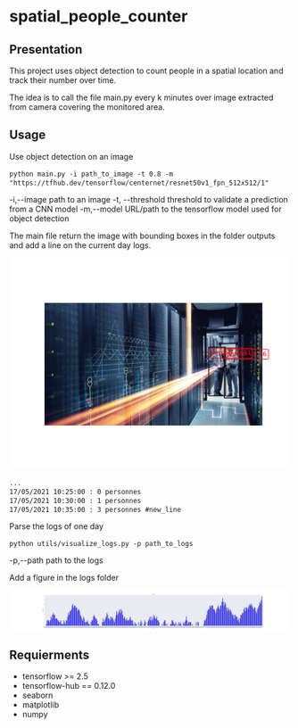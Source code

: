 # spatial_people_counter

## Presentation

This project uses object detection to count people in a spatial location and track 
their number over time.

The idea is to call the file main.py every k minutes over image extracted from camera covering 
the monitored area.

## Usage

Use object detection on an image

```
python main.py -i path_to_image -t 0.8 -m "https://tfhub.dev/tensorflow/centernet/resnet50v1_fpn_512x512/1"
```
   -i,--image        path to an image
   -t, --threshold	threshold to validate a prediction from a CNN model	
   -m,--model        URL/path to the tensorflow model used for object detection   

The main file return the image with bounding boxes in the folder outputs and add a line 
on the current day logs.

![Screenshot](outputs/datacenter2.png)

```
...
17/05/2021 10:25:00 : 0 personnes 
17/05/2021 10:30:00 : 1 personnes 
17/05/2021 10:35:00 : 3 personnes #new_line
```

Parse the logs of one day

```
python utils/visualize_logs.py -p path_to_logs
```

   -p,--path		path to the logs

Add a figure in the logs folder

![Screenshot](logs/17-05-2021_fig.png)

## Requierments 

* tensorflow >= 2.5
* tensorflow-hub == 0.12.0
* seaborn
* matplotlib
* numpy

